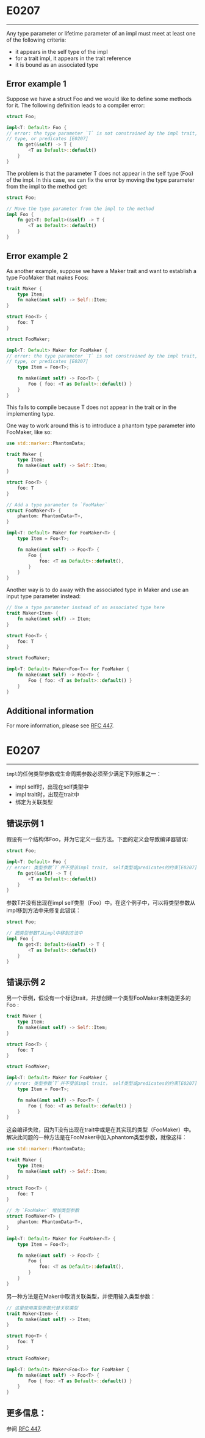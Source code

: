 # E0207

---

Any type parameter or lifetime parameter of an impl must meet at least one of the following criteria:

- it appears in the self type of the impl
- for a trait impl, it appears in the trait reference
- it is bound as an associated type

## Error example 1

Suppose we have a struct Foo and we would like to define some methods for it. The following definition leads to a compiler error:

```rust
struct Foo;

impl<T: Default> Foo {
// error: the type parameter `T` is not constrained by the impl trait, self
// type, or predicates [E0207]
    fn get(&self) -> T {
        <T as Default>::default()
    }
}
```

The problem is that the parameter T does not appear in the self type (Foo) of the impl. In this case, we can fix the error by moving the type parameter from the impl to the method get:

```rust
struct Foo;

// Move the type parameter from the impl to the method
impl Foo {
    fn get<T: Default>(&self) -> T {
        <T as Default>::default()
    }
}
```

## Error example 2

As another example, suppose we have a Maker trait and want to establish a type FooMaker that makes Foos:

```rust
trait Maker {
    type Item;
    fn make(&mut self) -> Self::Item;
}

struct Foo<T> {
    foo: T
}

struct FooMaker;

impl<T: Default> Maker for FooMaker {
// error: the type parameter `T` is not constrained by the impl trait, self
// type, or predicates [E0207]
    type Item = Foo<T>;

    fn make(&mut self) -> Foo<T> {
        Foo { foo: <T as Default>::default() }
    }
}
```

This fails to compile because T does not appear in the trait or in the implementing type.

One way to work around this is to introduce a phantom type parameter into FooMaker, like so:

```rust
use std::marker::PhantomData;

trait Maker {
    type Item;
    fn make(&mut self) -> Self::Item;
}

struct Foo<T> {
    foo: T
}

// Add a type parameter to `FooMaker`
struct FooMaker<T> {
    phantom: PhantomData<T>,
}

impl<T: Default> Maker for FooMaker<T> {
    type Item = Foo<T>;

    fn make(&mut self) -> Foo<T> {
        Foo {
            foo: <T as Default>::default(),
        }
    }
}
```

Another way is to do away with the associated type in Maker and use an input type parameter instead:

```rust
// Use a type parameter instead of an associated type here
trait Maker<Item> {
    fn make(&mut self) -> Item;
}

struct Foo<T> {
    foo: T
}

struct FooMaker;

impl<T: Default> Maker<Foo<T>> for FooMaker {
    fn make(&mut self) -> Foo<T> {
        Foo { foo: <T as Default>::default() }
    }
}
```

Additional information
---
For more information, please see [RFC 447](https://github.com/rust-lang/rfcs/blob/master/text/0447-no-unused-impl-parameters.md).


# E0207

---

`impl`的任何类型参数或生命周期参数必须至少满足下列标准之一：

- impl self时，出现在self类型中
- impl trait时，出现在trait中
- 绑定为关联类型

## 错误示例 1

假设有一个结构体Foo，并为它定义一些方法。下面的定义会导致编译器错误:

```rust
struct Foo;

impl<T: Default> Foo {
// error: 类型参数`T`并不受该impl trait， self类型或predicates的约束[E0207]
    fn get(&self) -> T {
        <T as Default>::default()
    }
}
```

参数T并没有出现在impl self类型（Foo）中。在这个例子中，可以将类型参数从impl移到方法中来修复此错误：

```rust
struct Foo;

// 把类型参数T从impl中移到方法中
impl Foo {
    fn get<T: Default>(&self) -> T {
        <T as Default>::default()
    }
}
```

## 错误示例 2

另一个示例，假设有一个标记trait，并想创建一个类型FooMaker来制造更多的Foo :

```rust
trait Maker {
    type Item;
    fn make(&mut self) -> Self::Item;
}

struct Foo<T> {
    foo: T
}

struct FooMaker;

impl<T: Default> Maker for FooMaker {
// error: 类型参数`T`并不受该impl trait， self类型或predicates的约束[E0207]
    type Item = Foo<T>;

    fn make(&mut self) -> Foo<T> {
        Foo { foo: <T as Default>::default() }
    }
}
```

这会编译失败，因为T没有出现在trait中或是在其实现的类型（FooMaker）中。解决此问题的一种方法是在FooMaker中加入phantom类型参数，就像这样：

```rust
use std::marker::PhantomData;

trait Maker {
    type Item;
    fn make(&mut self) -> Self::Item;
}

struct Foo<T> {
    foo: T
}

// 为 `FooMaker` 增加类型参数
struct FooMaker<T> {
    phantom: PhantomData<T>,
}

impl<T: Default> Maker for FooMaker<T> {
    type Item = Foo<T>;

    fn make(&mut self) -> Foo<T> {
        Foo {
            foo: <T as Default>::default(),
        }
    }
}
```

另一种方法是在Maker中取消关联类型，并使用输入类型参数：

```rust
// 这里使用类型参数代替关联类型
trait Maker<Item> {
    fn make(&mut self) -> Item;
}

struct Foo<T> {
    foo: T
}

struct FooMaker;

impl<T: Default> Maker<Foo<T>> for FooMaker {
    fn make(&mut self) -> Foo<T> {
        Foo { foo: <T as Default>::default() }
    }
}
```

更多信息：
---
参阅 [RFC 447](https://github.com/rust-lang/rfcs/blob/master/text/0447-no-unused-impl-parameters.md).